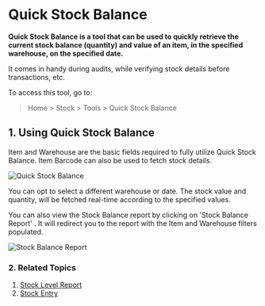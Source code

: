 <!-- add-breadcrumbs -->
# Quick Stock Balance

**Quick Stock Balance is a tool that can be used to quickly retrieve the current stock balance (quantity) and value of an item, in the specified warehouse, on the specified date.**

It comes in handy during audits, while verifying stock details before transactions, etc.

To access this tool, go to:
> Home > Stock > Tools > Quick Stock Balance

## 1. Using Quick Stock Balance
Item and Warehouse are the basic fields required to fully utilize Quick Stock Balance. Item Barcode can also be used to fetch stock details.

![Quick Stock Balance](/docs/v13/assets/img/stock/quick-stock-balance.png)

You can opt to select a different warehouse or date. The stock value and quantity, will be fetched real-time according to the specified values.

You can also view the Stock Balance report by clicking on 'Stock Balance Report' . It will redirect you to the report with the Item and Warehouse filters populated.

![Stock Balance Report](/docs/v13/assets/img/stock/stock-balance-report.png)

### 2. Related Topics
1. [Stock Level Report](/docs/v13/user/manual/en/stock/stock-level-report)
1. [Stock Entry](/docs/v13/user/manual/en/stock/stock-entry)